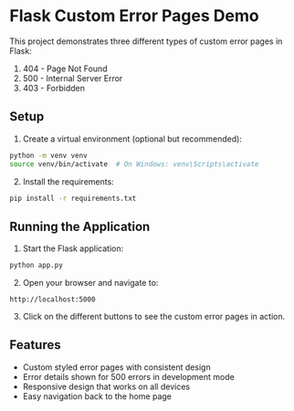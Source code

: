 # Flask Custom Error Pages Demo

This project demonstrates three different types of custom error pages in Flask:
1. 404 - Page Not Found
2. 500 - Internal Server Error
3. 403 - Forbidden

## Setup

1. Create a virtual environment (optional but recommended):
```bash
python -m venv venv
source venv/bin/activate  # On Windows: venv\Scripts\activate
```

2. Install the requirements:
```bash
pip install -r requirements.txt
```

## Running the Application

1. Start the Flask application:
```bash
python app.py
```

2. Open your browser and navigate to:
```
http://localhost:5000
```

3. Click on the different buttons to see the custom error pages in action.

## Features

- Custom styled error pages with consistent design
- Error details shown for 500 errors in development mode
- Responsive design that works on all devices
- Easy navigation back to the home page 